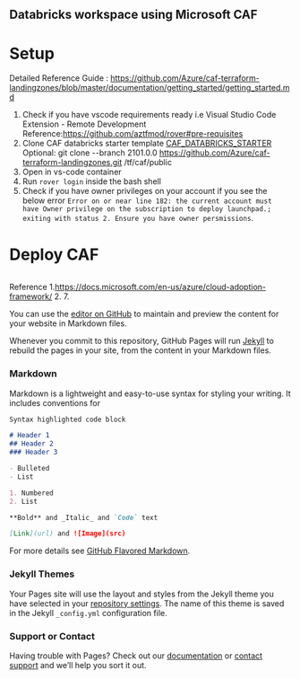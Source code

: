 ## Databricks workspace using Microsoft CAF

# Setup
Detailed Reference Guide : https://github.com/Azure/caf-terraform-landingzones/blob/master/documentation/getting_started/getting_started.md
1. Check if you have vscode requirements ready i.e  Visual Studio Code Extension - Remote Development
    Reference:https://github.com/aztfmod/rover#pre-requisites
2. Clone CAF databricks starter template [CAF_DATABRICKS_STARTER](https://github.com/lordlinus/caf-databricks-with-kv)
  Optional: git clone --branch 2101.0.0 https://github.com/Azure/caf-terraform-landingzones.git /tf/caf/public
3. Open in vs-code container
4. Run `rover login` inside the bash shell
5. Check if you have owner privileges on your account if you see the below error  `Error on or near line 182: the current account must have Owner privilege on the subscription to deploy launchpad.; exiting with status 2. Ensure you have owner persmissions`. 

# Deploy CAF
```markdown

```

Reference
1.https://docs.microsoft.com/en-us/azure/cloud-adoption-framework/
2.
	7. 

You can use the [editor on GitHub](https://github.com/lordlinus/setup-caf-databricks/edit/gh-pages/index.md) to maintain and preview the content for your website in Markdown files.

Whenever you commit to this repository, GitHub Pages will run [Jekyll](https://jekyllrb.com/) to rebuild the pages in your site, from the content in your Markdown files.

### Markdown

Markdown is a lightweight and easy-to-use syntax for styling your writing. It includes conventions for

```markdown
Syntax highlighted code block

# Header 1
## Header 2
### Header 3

- Bulleted
- List

1. Numbered
2. List

**Bold** and _Italic_ and `Code` text

[Link](url) and ![Image](src)
```

For more details see [GitHub Flavored Markdown](https://guides.github.com/features/mastering-markdown/).

### Jekyll Themes

Your Pages site will use the layout and styles from the Jekyll theme you have selected in your [repository settings](https://github.com/lordlinus/setup-caf-databricks/settings). The name of this theme is saved in the Jekyll `_config.yml` configuration file.

### Support or Contact

Having trouble with Pages? Check out our [documentation](https://docs.github.com/categories/github-pages-basics/) or [contact support](https://support.github.com/contact) and we’ll help you sort it out.
